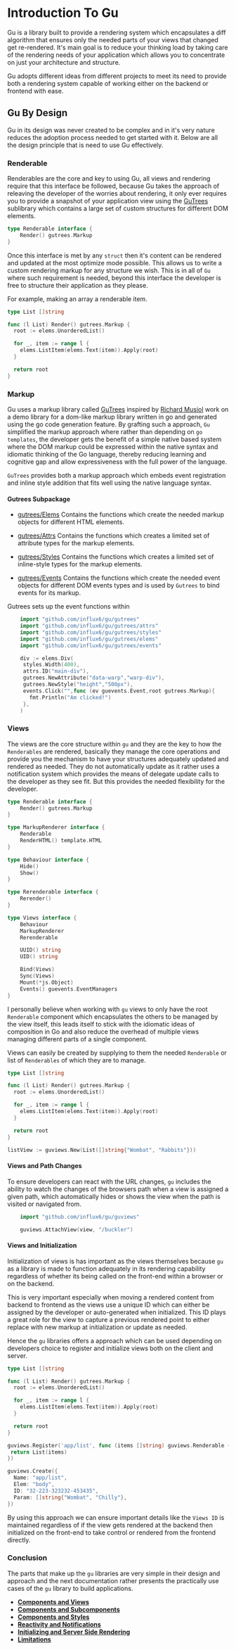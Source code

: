 # Introduction To Gu
Gu is a library built to provide a rendering system which encapsulates a diff
algorithm that ensures only the needed parts of your views that changed get
re-rendered. It's main goal is to reduce your thinking load by taking care of
the rendering needs of your application which allows you to concentrate on just
your architecture and structure.

Gu adopts different ideas from different projects to meet its need to provide
both a rendering system capable of working either on the backend or frontend
with ease.

## Gu By Design
Gu in its design was never created to be complex and in it's very nature reduces
 the adoption process needed to get started with it. Below are all the design principle that is need to use Gu effectively.

### Renderable
Renderables are the core and key to using Gu, all views and rendering require that this interface be followed, because Gu takes the approach of releaving the developer of the worries about rendering, it only ever requires you to provide a snapshot of your application view using the [GuTrees](./gutrees) sublibrary which contains a large set of custom structures for different DOM elements.

```go
type Renderable interface {
	Render() gutrees.Markup
}
```

Once this interface is met by any `struct` then it's content can be rendered and updated at the most optimize mode possible. This allows us to write a custom rendering markup for any structure we wish.  This is in all of `Gu` where such requirement is needed, beyond this interface the developer is free to structure their application as they please.

For example, making an array a renderable item.
```go
type List []string

func (l List) Render() gutrees.Markup {
  root := elems.UnorderedList()

  for _, item := range l {
    elems.ListItem(elems.Text(item)).Apply(root)
  }

  return root
}
```

### Markup
Gu uses a markup library called [GuTrees](./gutrees) inspired by [Richard Musiol](https://github.com/neelance) work on a demo library for a dom-like markup library written in go and generated using the go code generation feature.
By grafting such a approach, `Gu` simplified the markup approach where rather than depending on `go templates`, the developer gets the benefit of a simple native based system where the DOM markup could be expressed within the native syntax and idiomatic thinking of the Go language, thereby reducing learning and cognitive gap and allow expressiveness with the full power of the language.

`GuTrees` provides both a markup approach which embeds event registration and inline style addition that fits well using the native language syntax.

#### Gutrees Subpackage
- [gutrees/Elems](./gutrees/elems)
  Contains the functions which create the needed markup objects for different HTML elements.

- [gutrees/Attrs](./gutrees/attrs)
  Contains the functions which creates a limited set of attribute types for the markup elements.

- [gutrees/Styles](./gutrees/styles)
  Contains the functions which creates a limited set of inline-style types for the markup elements.

- [gutrees/Events](./gutrees/events)
  Contains the functions which create the needed event objects for different DOM events types and is used by `Gutrees` to bind events for its markup.

Gutrees sets up the event functions within

```go
	import "github.com/influx6/gu/gutrees"
	import "github.com/influx6/gu/gutrees/attrs"
	import "github.com/influx6/gu/gutrees/styles"
	import "github.com/influx6/gu/gutrees/elems"
	import "github.com/influx6/gu/gutrees/events"

	div := elems.Div(
	 styles.Width(400),
	 attrs.ID("main-div"),
	 gutrees.NewAttribute("data-warp","warp-div"),
	 gutrees.NewStyle("height","500px"),
	 events.Click("",func (ev guevents.Event,root gutrees.Markup){
	   fmt.Println("Am clicked!")
	 },
	)
```

### Views
The views are the core structure within `gu` and they are the key to how the `Renderables` are rendered, basically they manage the core operations and provide you the mechanism to have your structures adequately updated and rendered as needed.
They do not automatically update as it rather uses a notification system which provides the means of delegate update calls to the developer as they see fit. But this provides the needed flexibility for the developer.

```go
type Renderable interface {
	Render() gutrees.Markup
}

type MarkupRenderer interface {
	Renderable
	RenderHTML() template.HTML
}

type Behaviour interface {
	Hide()
	Show()
}

type Rerenderable interface {
	Rerender()
}

type Views interface {
	Behaviour
	MarkupRenderer
	Rerenderable

	UUID() string
	UID() string

	Bind(Views)
	Sync(Views)
	Mount(*js.Object)
	Events() guevents.EventManagers
}

```
I personally believe when working with `gu` views to only have the root `Renderable` component which encapsulates the others to be managed by the view itself, this leads itself to stick with the idiomatic ideas of composition in Go and also reduce the overhead of multiple views managing different parts of a single component.


Views can easily be created by supplying to them the needed `Renderable` or list of `Renderables` of which they are to manage.
```go
type List []string

func (l List) Render() gutrees.Markup {
  root := elems.UnorderedList()

  for _, item := range l {
    elems.ListItem(elems.Text(item)).Apply(root)
  }

  return root
}

listView := guviews.New(List([]string{"Wombat", "Rabbits"}))
```

#### Views and Path Changes
To ensure developers can react with the URL changes, `gu` includes the ability to watch the changes of the browsers path when a view is assigned a given path, which automatically hides or shows the view when the path is visited or navigated from.

```go
	import "github.com/influx6/gu/guviews"

	guviews.AttachView(view, "/buckler")
```

#### Views and Initialization
Initialization of views is has important as the views themselves because `gu` as a library is made to function adequately in its rendering capability regardless of whether its being called on the front-end within a browser or on the backend.

This is very important especially when moving a rendered content from backend to frontend as the views use a unique ID which can either be assigned by the developer or auto-generated when initialized. This ID plays a great role for the view to capture a previous rendered point to either replace with new markup at initialization or update as needed.

Hence the `gu` libraries offers a approach which can be used depending on developers choice to register and initialize views both on the client and server.  



```go
type List []string

func (l List) Render() gutrees.Markup {
  root := elems.UnorderedList()

  for _, item := range l {
    elems.ListItem(elems.Text(item)).Apply(root)
  }

  return root
}

guviews.Register('app/list', func (items []string) guviews.Renderable {
 return List(items)
})

guviews.Create({
  Name: "app/list",
  Elem: "body",
  ID: "32-223-323232-453435",
  Param: []string{"Wombat", "Chilly"},
})
```

By using this approach we can ensure important details like the `Views ID` is maintained regardless of if the view gets rendered at the backend then initialized on the front-end to take control or rendered from the frontend directly.


### Conclusion
The parts that make up the `gu` libraries are very simple in their design and approach and the next documentation rather presents the practically use cases of the `gu` library to build applications.

  - **[Components and Views](./docs/ComponentsAndViews.md)**
  - **[Components and Subcomponents](./docs/ComponentsAndSubComponents.md)**
  - **[Components and Styles](./docs/ComponentsAndStyles.md)**
  - **[Reactivity and Notifications](./docs/ReactivityAndNotifications.md)**
  - **[Initializing and Server Side Rendering](./docs/InitializationsAndServerSide.md)**
  - **[Limitations](./docs/Limitations.md)**
